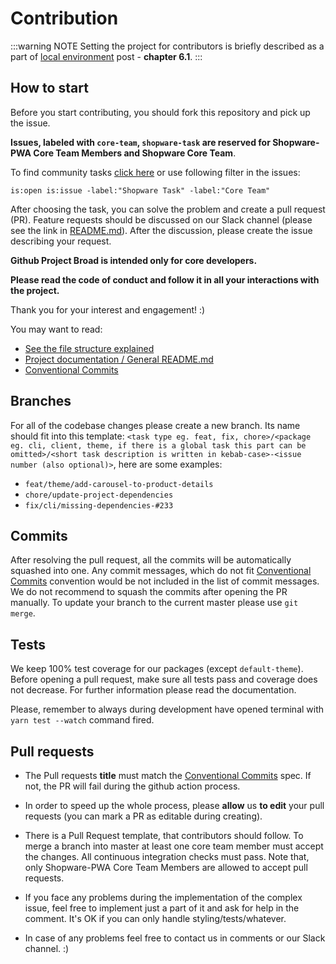 # Contribution

:::warning NOTE
Setting the project for contributors is briefly described as a part of [local environment](/landing/getting-started/local-environment.html#contributor) post - **chapter 6.1**.
:::


## How to start

Before you start contributing, you should fork this repository and pick up the issue. 

**Issues, labeled with `core-team`, `shopware-task` are reserved for Shopware-PWA Core Team Members and Shopware Core Team**. 

To find community tasks [click here](https://github.com/DivanteLtd/shopware-pwa/issues?utf8=%E2%9C%93&q=is%3Aopen+is%3Aissue+-label%3A%22Shopware+Task%22+-label%3A%22Core+Team%22+) or use following filter in the issues:

``` 
is:open is:issue -label:"Shopware Task" -label:"Core Team" 
```

After choosing the task, you can solve the problem and create a pull request (PR). Feature requests should be discussed on our Slack channel (please see the link in [README.md](https://github.com/DivanteLtd/shopware-pwa)). After the discussion, please create the issue describing your request.

**Github Project Broad is intended only for core developers.**

**Please read the code of conduct and follow it in all your interactions with the project.** 

Thank you for your interest and engagement! :)

You may want to read:

- [See the file structure explained](./structure)
- [Project documentation / General README.md](./)
- [Conventional Commits](https://www.conventionalcommits.org/en/v1.0.0/)

## Branches

For all of the codebase changes please create a new branch. Its name should fit into this template: `<task type eg. feat, fix, chore>/<package eg. cli, client, theme, if there is a global task this part can be omitted>/<short task description is written in kebab-case>-<issue number (also optional)>`, here are some examples:

- `feat/theme/add-carousel-to-product-details`
- `chore/update-project-dependencies`
- `fix/cli/missing-dependencies-#233`

## Commits

After resolving the pull request, all the commits will be automatically squashed into one. Any commit messages, which do not fit [Conventional Commits](https://www.conventionalcommits.org/en/v1.0.0/) convention would be not included in the list of commit messages. We do not recommend to squash the commits after opening the PR manually. To update your branch to the current master please use `git merge`.

## Tests

We keep 100% test coverage for our packages (except `default-theme`). Before opening a pull request, make sure all tests pass and coverage does not decrease. For further information please read the documentation.

Please, remember to always during development have opened terminal with `yarn test --watch` command fired.

## Pull requests

* The Pull requests **title** must match the [Conventional Commits](https://www.conventionalcommits.org/en/v1.0.0/) spec.
If not, the PR will fail during the github action process.

* In order to speed up the whole process, please **allow** us **to edit** your pull requests (you can mark a PR as editable during creating).

* There is a Pull Request template, that contributors should follow. To merge a branch into master at least one core team member must accept the changes. All continuous integration checks must pass. Note that, only Shopware-PWA Core Team Members are allowed to accept pull requests.

* If you face any problems during the implementation of the complex issue, feel free to implement just a part of it and ask for help in the comment. It's OK if you can only handle styling/tests/whatever. 

* In case of any problems feel free to contact us in comments or our Slack channel. :)
